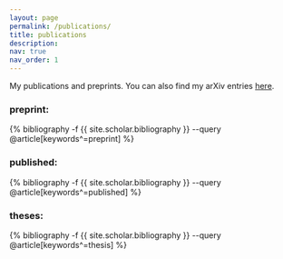 ```yaml
---
layout: page
permalink: /publications/
title: publications
description: 
nav: true
nav_order: 1
---
```

<!-- _pages/publications.md -->
<p>My publications and preprints. You can also find my arXiv entries <a href='https://arxiv.org/a/schuler_y_1.html'>here</a>.</p>

<div class="publications">
  
<h3>preprint:</h3>
{% bibliography -f {{ site.scholar.bibliography }}  --query @article[keywords^=preprint] %}

</div>

<div class="publications">

<h3>published:</h3>
{% bibliography -f {{ site.scholar.bibliography }}  --query @article[keywords^=published] %}

</div>

<div class="publications">
  
<h3>theses:</h3>
{% bibliography -f {{ site.scholar.bibliography }}  --query @article[keywords^=thesis] %}

</div>
